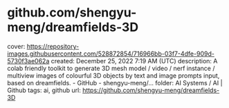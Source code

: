 # github.com/shengyu-meng/dreamfields-3D

cover: https://repository-images.githubusercontent.com/528872854/716966bb-03f7-4dfe-909d-5730f3ae062a
created: December 25, 2022 7:19 AM (UTC)
description: A colab friendly toolkit to generate 3D mesh model / video / nerf instance / multiview images of colourful 3D objects by text and image prompts input, based on dreamfields. - GitHub - shengyu-meng/...
folder: AI Systems / AI | Github
tags: ai, github
url: https://github.com/shengyu-meng/dreamfields-3D